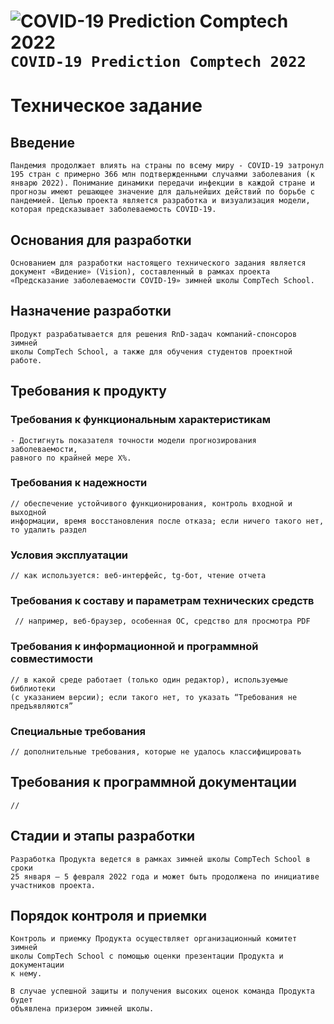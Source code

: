 # ![COVID-19 Prediction Comptech 2022](https://via.placeholder.com/15/889eff/000000?text=+) `COVID-19 Prediction Comptech 2022`
# Техническое задание
 
## Введение

```
Пандемия продолжает влиять на страны по всему миру - COVID‐19 затронул 
195 стран с примерно 366 млн подтвержденными случаями заболевания (к 
январю 2022). Понимание динамики передачи инфекции в каждой стране и 
прогнозы имеют решающее значение для дальнейших действий по борьбе с 
пандемией. Целью проекта является разработка и визуализация модели, 
которая предсказывает заболеваемость COVID-19.
```

## Основания для разработки

```
Основанием для разработки настоящего технического задания является 
документ «Видение» (Vision), составленный в рамках проекта 
«Предсказание заболеваемости COVID-19» зимней школы CompTech School.
 ```
 
## Назначение разработки
 
```
Продукт разрабатывается для решения RnD-задач компаний-спонсоров зимней 
школы CompTech School, а также для обучения студентов проектной работе.
```
 
## Требования к продукту
 
### Требования к функциональным характеристикам

```
- Достигнуть показателя точности модели прогнозирования заболеваемости, 
равного по крайней мере Х%.
```
 
### Требования к надежности

```
// обеспечение устойчивого функционирования, контроль входной и выходной
информации, время восстановления после отказа; если ничего такого нет, 
то удалить раздел
```
 
### Условия эксплуатации

```
// как используется: веб-интерфейс, tg-бот, чтение отчета
```
 
### Требования к составу и параметрам технических средств

```
 // например, веб-браузер, особенная ОС, средство для просмотра PDF
 ```
 
### Требования к информационной и программной совместимости

```
// в какой среде работает (только один редактор), используемые библиотеки 
(с указанием версии); если такого нет, то указать “Требования не 
предъявляются”
```
 
### Специальные требования

```
// дополнительные требования, которые не удалось классифицировать
```
 
## Требования к программной документации

```
// 
```
 
## Стадии и этапы разработки

```
Разработка Продукта ведется в рамках зимней школы CompTech School в сроки
25 января – 5 февраля 2022 года и может быть продолжена по инициативе 
участников проекта.
```
 
## Порядок контроля и приемки

```
Контроль и приемку Продукта осуществляет организационный комитет зимней
школы CompTech School с помощью оценки презентации Продукта и документации
к нему.

В случае успешной защиты и получения высоких оценок команда Продукта будет
объявлена призером зимней школы.
```
